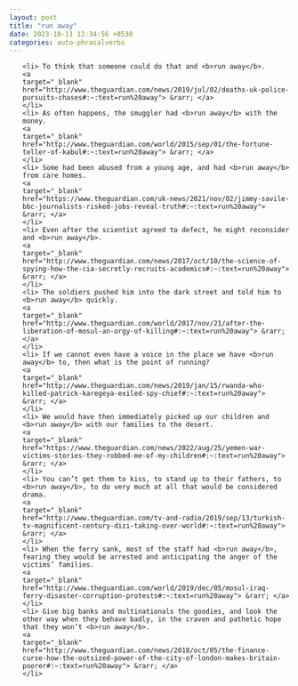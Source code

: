 ```yaml
---
layout: post
title: "run away"
date: 2023-10-11 12:34:56 +0530
categories: auto-phrasalverbs
---
```

<ol>

    <li> To think that someone could do that and <b>run away</b>.
    <a 
    target="_blank" 
    href="http://www.theguardian.com/news/2019/jul/02/deaths-uk-police-pursuits-chases#:~:text=run%20away"> &rarr; </a>
    </li>
    <li> As often happens, the smuggler had <b>run away</b> with the money.
    <a 
    target="_blank" 
    href="http://www.theguardian.com/world/2015/sep/01/the-fortune-teller-of-kabul#:~:text=run%20away"> &rarr; </a>
    </li>
    <li> Some had been abused from a young age, and had <b>run away</b> from care homes.
    <a 
    target="_blank" 
    href="https://www.theguardian.com/uk-news/2021/nov/02/jimmy-savile-bbc-journalists-risked-jobs-reveal-truth#:~:text=run%20away"> &rarr; </a>
    </li>
    <li> Even after the scientist agreed to defect, he might reconsider and <b>run away</b>.
    <a 
    target="_blank" 
    href="http://www.theguardian.com/news/2017/oct/10/the-science-of-spying-how-the-cia-secretly-recruits-academics#:~:text=run%20away"> &rarr; </a>
    </li>
    <li> The soldiers pushed him into the dark street and told him to <b>run away</b> quickly.
    <a 
    target="_blank" 
    href="http://www.theguardian.com/world/2017/nov/21/after-the-liberation-of-mosul-an-orgy-of-killing#:~:text=run%20away"> &rarr; </a>
    </li>
    <li> If we cannot even have a voice in the place we have <b>run away</b> to, then what is the point of running?
    <a 
    target="_blank" 
    href="http://www.theguardian.com/news/2019/jan/15/rwanda-who-killed-patrick-karegeya-exiled-spy-chief#:~:text=run%20away"> &rarr; </a>
    </li>
    <li> We would have then immediately picked up our children and <b>run away</b> with our families to the desert.
    <a 
    target="_blank" 
    href="https://www.theguardian.com/news/2022/aug/25/yemen-war-victims-stories-they-robbed-me-of-my-children#:~:text=run%20away"> &rarr; </a>
    </li>
    <li> You can’t get them to kiss, to stand up to their fathers, to <b>run away</b>, to do very much at all that would be considered drama.
    <a 
    target="_blank" 
    href="http://www.theguardian.com/tv-and-radio/2019/sep/13/turkish-tv-magnificent-century-dizi-taking-over-world#:~:text=run%20away"> &rarr; </a>
    </li>
    <li> When the ferry sank, most of the staff had <b>run away</b>, fearing they would be arrested and anticipating the anger of the victims’ families.
    <a 
    target="_blank" 
    href="http://www.theguardian.com/world/2019/dec/05/mosul-iraq-ferry-disaster-corruption-protests#:~:text=run%20away"> &rarr; </a>
    </li>
    <li> Give big banks and multinationals the goodies, and look the other way when they behave badly, in the craven and pathetic hope that they won’t <b>run away</b>.
    <a 
    target="_blank" 
    href="http://www.theguardian.com/news/2018/oct/05/the-finance-curse-how-the-outsized-power-of-the-city-of-london-makes-britain-poorer#:~:text=run%20away"> &rarr; </a>
    </li>